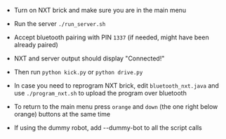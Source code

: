 * Turn on NXT brick and make sure you are in the main menu
* Run the server `./run_server.sh`
* Accept bluetooth pairing with PIN `1337` (if needed, might have been already paired)
* NXT and server output should display "Connected!"
* Then run `python kick.py` or `python drive.py`

* In case you need to reprogram NXT brick, edit `bluetooth_nxt.java` and use `./program_nxt.sh` to upload the program over bluetooth

* To return to the main menu press `orange` and `down` (the one right below orange) buttons at the same time

* If using the dummy robot, add --dummy-bot to all the script calls
